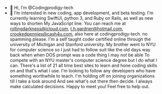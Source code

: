 - 👋 Hi, I’m @Codingprodigy-tech
- 👀 I’m interested in new coding, app development, and beta testing. 
I'm currently learning SwiftUI, python 3, and Ruby on Rails, as well as new ways to shorten My JavaScript line. 
You can reach me at rollingdarkness@icloud.com, t.h.gardner@hotmail.com, crookedpennies@cash4u.com, also here at codingprodigy-tech. no spamming please. 
I'm a self taught coder certified online through the university of Michigan and Stanford university. 
My brother went to NYU for computer science so I just had to follow suit like the old days way back when when DOS prompt was a code thing I may not be able 
To compete with an NYU master's computer science degree but I do what I can. There's a list of 21 all time best sites to learn and hone coding skills on and that's what I use. 
I'm looking to follow any developers who have something worthwhile to teach. I'm holding off on joining organizations till I take a look around
And see what's out there then decide. I always make calculated decisions. Happy to meet you! Feel free to help out.
